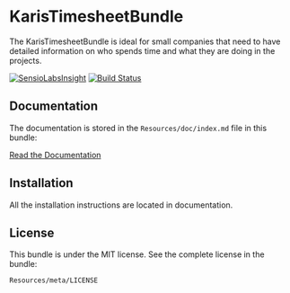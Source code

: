 KarisTimesheetBundle
=============

The KarisTimesheetBundle is ideal for small companies that need to have detailed information 
on who spends time and what they are doing in the projects.

[![SensioLabsInsight](https://insight.sensiolabs.com/projects/2a8564da-2ca0-4b91-91fb-7f29d6b94947/mini.png)](https://insight.sensiolabs.com/projects/2a8564da-2ca0-4b91-91fb-7f29d6b94947)  [![Build Status](https://travis-ci.org/Zhamdi/KarisTimesheetBundle.svg?branch=master)](https://travis-ci.org/Zhamdi/KarisTimesheetBundle)

Documentation
-------------

The documentation is stored in the `Resources/doc/index.md`
file in this bundle:

[Read the Documentation](https://github.com/Zhamdi/KarisTimesheetBundle/blob/master/Resources/doc/index.md)

Installation
------------

All the installation instructions are located in documentation.

License
-------

This bundle is under the MIT license. See the complete license in the bundle:

    Resources/meta/LICENSE
